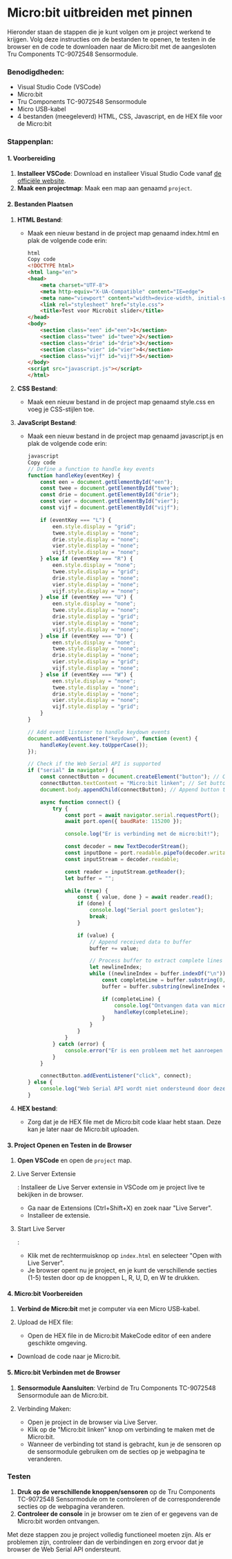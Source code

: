 # Micro:bit uitbreiden met pinnen

Hieronder staan de stappen die je kunt volgen om je project werkend te krijgen. Volg deze instructies om de bestanden te openen, te testen in de browser en de code te downloaden naar de Micro:bit met de aangesloten Tru Components TC-9072548 Sensormodule.

### Benodigdheden:

- Visual Studio Code (VSCode)
- Micro:bit
- Tru Components TC-9072548 Sensormodule
- Micro USB-kabel
- 4 bestanden (meegeleverd) HTML, CSS, Javascript, en de HEX file voor de Micro:bit

### Stappenplan:

#### 1. Voorbereiding

1. **Installeer VSCode**: Download en installeer Visual Studio Code vanaf [de officiële website](https://code.visualstudio.com/).
2. **Maak een projectmap**: Maak een map aan genaamd `project`.

#### 2. Bestanden Plaatsen

1. **HTML Bestand**:

   - Maak een nieuw bestand in de project map genaamd index.html en plak de volgende code erin:

     ```html
     html
     Copy code
     <!DOCTYPE html>
     <html lang="en">
     <head>
         <meta charset="UTF-8">
         <meta http-equiv="X-UA-Compatible" content="IE=edge">
         <meta name="viewport" content="width=device-width, initial-scale=1.0">
         <link rel="stylesheet" href="style.css">
         <title>Test voor Microbit slider</title>
     </head>
     <body>
         <section class="een" id="een">1</section>
         <section class="twee" id="twee">2</section>
         <section class="drie" id="drie">3</section>
         <section class="vier" id="vier">4</section>
         <section class="vijf" id="vijf">5</section>
     </body>
     <script src="javascript.js"></script>
     </html>
     ```

2. **CSS Bestand**:

   - Maak een nieuw bestand in de project map genaamd style.css en voeg je CSS-stijlen toe.

3. **JavaScript Bestand**:

   - Maak een nieuw bestand in de project map genaamd javascript.js en plak de volgende code erin:

     ```javascript
     javascript
     Copy code
     // Define a function to handle key events
     function handleKey(eventKey) {
         const een = document.getElementById("een");
         const twee = document.getElementById("twee");
         const drie = document.getElementById("drie");
         const vier = document.getElementById("vier");
         const vijf = document.getElementById("vijf");
     
         if (eventKey === "L") {
             een.style.display = "grid";
             twee.style.display = "none";
             drie.style.display = "none";
             vier.style.display = "none";
             vijf.style.display = "none";
         } else if (eventKey === "R") {
             een.style.display = "none";
             twee.style.display = "grid";
             drie.style.display = "none";
             vier.style.display = "none";
             vijf.style.display = "none";
         } else if (eventKey === "U") {
             een.style.display = "none";
             twee.style.display = "none";
             drie.style.display = "grid";
             vier.style.display = "none";
             vijf.style.display = "none";
         } else if (eventKey === "D") {
             een.style.display = "none";
             twee.style.display = "none";
             drie.style.display = "none";
             vier.style.display = "grid";
             vijf.style.display = "none";
         } else if (eventKey === "W") {
             een.style.display = "none";
             twee.style.display = "none";
             drie.style.display = "none";
             vier.style.display = "none";
             vijf.style.display = "grid";
         }
     }
     
     // Add event listener to handle keydown events
     document.addEventListener("keydown", function (event) {
         handleKey(event.key.toUpperCase());
     });
     
     // Check if the Web Serial API is supported
     if ("serial" in navigator) {
         const connectButton = document.createElement("button"); // Create a connect button
         connectButton.textContent = "Micro:bit linken"; // Set button text
         document.body.appendChild(connectButton); // Append button to the document body
     
         async function connect() {
             try {
                 const port = await navigator.serial.requestPort();
                 await port.open({ baudRate: 115200 });
     
                 console.log("Er is verbinding met de micro:bit!");
     
                 const decoder = new TextDecoderStream();
                 const inputDone = port.readable.pipeTo(decoder.writable);
                 const inputStream = decoder.readable;
     
                 const reader = inputStream.getReader();
                 let buffer = "";
     
                 while (true) {
                     const { value, done } = await reader.read();
                     if (done) {
                         console.log("Serial poort gesloten");
                         break;
                     }
     
                     if (value) {
                         // Append received data to buffer
                         buffer += value;
     
                         // Process buffer to extract complete lines
                         let newlineIndex;
                         while ((newlineIndex = buffer.indexOf("\n")) !== -1) {
                             const completeLine = buffer.substring(0, newlineIndex).trim();
                             buffer = buffer.substring(newlineIndex + 1);
     
                             if (completeLine) {
                                 console.log("Ontvangen data van micro:bit:", completeLine);
                                 handleKey(completeLine);
                             }
                         }
                     }
                 }
             } catch (error) {
                 console.error("Er is een probleem met het aanroepen van de micro:bit: ", error);
             }
         }
     
         connectButton.addEventListener("click", connect);
     } else {
         console.log("Web Serial API wordt niet ondersteund door deze browser.");
     }
     ```

4. **HEX bestand**:

   - Zorg dat je de HEX file met de Micro:bit code klaar hebt staan. Deze kan je later naar de Micro:bit uploaden.

#### 3. Project Openen en Testen in de Browser

1. **Open VSCode** en open de `project` map.

2. Live Server Extensie

   : Installeer de Live Server extensie in VSCode om je project live te bekijken in de browser.

   - Ga naar de Extensions (Ctrl+Shift+X) en zoek naar "Live Server".
   - Installeer de extensie.

3. Start Live Server

   :

   - Klik met de rechtermuisknop op `index.html` en selecteer "Open with Live Server".
   - Je browser opent nu je project, en je kunt de verschillende secties (1-5) testen door op de knoppen L, R, U, D, en W te drukken.

#### 4. Micro:bit Voorbereiden

1. **Verbind de Micro:bit** met je computer via een Micro USB-kabel.

2. Upload de HEX file:

   - Open de HEX file in de Micro:bit MakeCode editor of een andere geschikte omgeving.
- Download de code naar je Micro:bit.

#### 5. Micro:bit Verbinden met de Browser

1. **Sensormodule Aansluiten**: Verbind de Tru Components TC-9072548 Sensormodule aan de Micro:bit.

2. Verbinding Maken:

   - Open je project in de browser via Live Server.
   - Klik op de "Micro:bit linken" knop om verbinding te maken met de Micro:bit.
   - Wanneer de verbinding tot stand is gebracht, kun je de sensoren op de sensormodule gebruiken om de secties op je webpagina te veranderen.

### Testen

1. **Druk op de verschillende knoppen/sensoren** op de Tru Components TC-9072548 Sensormodule om te controleren of de corresponderende secties op de webpagina veranderen.
2. **Controleer de console** in je browser om te zien of er gegevens van de Micro:bit worden ontvangen.

Met deze stappen zou je project volledig functioneel moeten zijn. Als er problemen zijn, controleer dan de verbindingen en zorg ervoor dat je browser de Web Serial API ondersteunt.

